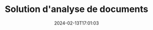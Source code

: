 ---
############################# Static ############################
layout: "family"
date:  2024-02-13T17:01:03
draft: false

product: "Parser"
product_tag: "parser"

lang: fr

############################# Head ############################
head_title: ".NET, Java, API Cloud et applications d'analyse de documents en ligne"
head_description: "Bénéficiez d'une solution d'analyse de documents tout-en-un pour les applications .NET, Java et basées sur le cloud. Extrayez des données à partir de formats de documents en ligne à l'aide d'une simple fonction glisser-déposer"

############################# Header ############################
title: "Solution d'analyse de documents"
description: |
  API robuste pour l'extraction de données à partir de différents formats de fichiers.

  Analysez des documents avec un minimum d'effort de codage.

  Personnalisez les résultats de l'analyse.

############################# Supported Platforms ###############################
supported_platforms:
  enable: true
  head_title: "Choisissez votre plateforme"
  title: "Indépendance de la plateforme"
  description: "La bibliothèque GroupDocs.Parser prend en charge les systèmes d'exploitation et les frameworks suivants :"
  details_link_title: "Apprendre encore plus"

  items:
    # items loop
    - title: ".NET"
      description: GroupDocs.Parser pour .NET 
      color: "blue"
      tag: "net"
      link: "/parser/net/"
      features_link: "https://docs.groupdocs.com/parser/net/system-requirements/"
      features:
          # features loop
          - rows: "4"
            content: |
                    .NET Framework 4.6.2 or higher
                    .NET Core 2.0 or higher
                    .NET 6.0 or higher
      
          # features loop
          - rows: "1"
            content: |
                    Windows, Linux, Mac OS
      
          # features loop
          - rows: "3"
            content: |
                    Microsoft Visual Studio
                    JetBrains Rider
      
          # features loop
          - rows: "1"
            content: |
                    50+ file formats
      

    # items loop
    - title: "Java"
      description: GroupDocs.Parser pour Java
      color: "red"
      tag: "java"
      link: "/parser/java/"
      features_link: "https://docs.groupdocs.com/parser/java/system-requirements/"
      features:
          # features loop
          - rows: "4"
            content: |
                    Java 8 or higher
                    Kotlin
      
          # features loop
          - rows: "1"
            content: |
                    Windows, Linux, Mac OS
      
          # features loop
          - rows: "3"
            content: |
                    IntelliJ IDEA
                    Eclipse
                    NetBeans
      
          # features loop
          - rows: "1"
            content: |
                    50+ file formats

############################# Features ###############################
features:
  enable: true
  title: "GroupDocs.Parser en un coup d'œil"
  description: "API pour l'analyse des données sur PDF, Word, Excel et plus encore."

  items:
    # items loop
    - icon: "text"
      title: "Extraire le texte"
      content: "Extrayez des informations textuelles à partir de différents formats de fichiers."

    # items loop
    - icon: "image"
      title: "Extraire des images"
      content: "Récupérez du contenu visuel à partir de diverses sources."

    # items loop
    - icon: "template"
      title: "Analyser les données par modèles"
      content: "Créez des modèles personnalisés et utilisez-les pour analyser des informations spécifiques."

    # items loop
    - icon: "pdf"
      title: "Analyser les formulaires PDF"
      content: "PDF Les formulaires sont des documents numériques comportant des champs à remplir pour l'interaction de l'utilisateur."

############################# Code Samples ###############################
code_samples:
  enable: true
  title: "GroupDocs.Parser exemples de code"
  description: "Quelques cas d'utilisation d'opérations GroupDocs.Parser typiques en C# et Java."

  items:
    # items loop
    - title: "Comment extraire le texte de PDF documents"
      content: "L'API GroupDocs.Parser permet aux développeurs C# d'extraire facilement du texte à partir de documents en mettant en œuvre quelques étapes simples."
      samples:
          # samples loop
          - language: "C#"
            color: "blue"
            content: |
              <pre>
              // Create an instance of Parser class
              using (var parser = new Parser(fileName))
              {
                  // Extract a text into the reader
                  using (var textReader = parser.GetText())
                  {
                      // Print a text from the document
                      Console.WriteLine(textReader?.ReadToEnd());
                  }
              }
              </pre>
          # samples loop
          - language: "Java"
            color: "red"
            content: |
              <pre>
              // Create an instance of Parser class
              try (Parser parser = new Parser(fileName)) {
                  // Extract a text into the reader
                  try (TextReader reader = parser.getText()) {
                      // Print a text from the document
                      System.out.println(reader == null 
                              ? "" 
                              : reader.readToEnd());
                  }
              }
              <pre>

############################# Supported Formats ###############################
formats:
  enable: true
  title: "Plus de 50 formats de fichiers pris en charge"
  description: "GroupDocs.Parser permet les opérations d'analyseur dans différentes familles de formats."

############################# Metrics ###############################
metrics:
  enable: false
  title: "Mesures détaillées et informations statistiques"
  description: "Explorez une analyse approfondie de nos chiffres clés, offrant des mesures complètes et des informations statistiques sur nos réalisations, notre influence et notre expansion."

  items:
    # items loop
    - number: "50+"
      title: "Formats pris en charge"
      content: "L'API prend en charge plus de 50 des formats de fichiers et de documents les plus largement utilisés."

    # items loop
    - number: "700k"
      title: "NuGet téléchargements"
      content: "GroupDocs.Parser for .NET a reçu plus de 800 000 téléchargements via le gestionnaire de packages NuGet."

    # items loop
    - number: "15k"
      title: "Téléchargements Maven"
      content: "GroupDocs.Parser for Java a accumulé plus de 15 000 téléchargements à partir de notre référentiel Maven."


############################# Customers ###############################
customers:
  enable: true
  title: "Nos clients satisfaits"
  description: "Les bibliothèques GroupDocs sont utilisées par des marques de renommée mondiale et distinguées à travers le monde."

  items:
    # items loop
    - title: "BenQ Corporation"
      logo: "benq"
      
    # items loop
    - title: "Nasdaq Stock Market"
      logo: "nasdaq"
      
    # items loop
    - title: "AT&T Inc."
      logo: "att"
      
    # items loop
    - title: "Customer logo AstraZeneca"
      logo: "astrazeneca"
      
    # items loop
    - title: "Central Bank of Argentina"
      logo: "argentinacentralbank"
      
    # items loop
    - title: "Roche Holding AG"
      logo: "roche"
      
    # items loop
    - title: "Capita"
      logo: "capita"
      
    # items loop
    - title: "Axa S.A."
      logo: "axa"
      
    # items loop
    - title: "Instructure Inc."
      logo: "instructure"
      
    # items loop
    - title: "Wipro"
      logo: "wipro"


############################# Actions ###############################
actions:
  enable: true
  title: "Prêt à commencer?"
  description: "Essayez GroupDocs.Parser fonctionnalités gratuitement sur votre plateforme"

  items:
    # items loop
    - title: ".NET"
      color: "blue"
      link: "/parser/net/"

    # items loop
    - title: "Java"
      color: "red"
      link: "/parser/java/"   

############################# FAQ ###############################
faq:
  enable: true
  title: "Questions fréquemment posées"
  description: "Réponses aux questions les plus fréquemment posées."

  items:
    # items loop
    - question: "La bibliothèque GroupDocs.Parser a-t-elle besoin d'un autre logiciel tiers pour manipuler les documents ?"
      answer: "GroupDocs.Parser ne nécessite l'installation d'aucun logiciel externe tel qu'Adobe Acrobat, Microsoft Office ou tout autre."

    # items loop
    - question: "Puis-je essayer la bibliothèque GroupDocs.Parser avant de l'acheter ?"
      answer: "Oui, vous pouvez essayer GroupDocs.Parser sans acheter de licence. Une fois installée sans licence, la bibliothèque fonctionne en mode d'essai. Dans ce mode, les badges d'essai sont ajoutés au document résultant et celui-ci est coupé aux 3 premières pages. Si vous souhaitez tester GroupDocs.Parser sans les limitations de la version d'essai, vous pouvez également demander une licence temporaire de 30 jours. Pour plus de détails, voir [purchase.groupdocs.com/temporary-license/](https://purchase.groupdocs.com/temporary-license/)"

    # items loop
    - question: "De quelles licences disposez-vous ?"
      answer: "Nous proposons plusieurs types de licences pour répondre aux besoins de développeurs ou d'entreprises particuliers. Les types de licences dépendent du nombre de développeurs, du nombre d'emplacements de sites de développeurs et de la nécessité ou non de fournir notre SDK/API à vos clients finaux. Vous pouvez également choisir des licences limitées en fonction de l'utilisation mensuelle du produit. Apprenez-en davantage sur [purchase.groupdocs.com/policies/](https://purchase.groupdocs.com/policies/)"

############################# Cloud Links ###############################
cloud_links:
  enable: true
  title: "GroupDocs.Parser API low code"
  description: "Intégrez des fonctionnalités d'analyseur de documents dans n'importe quelle application à l'aide de notre API REST basée sur le cloud."
  
  items:
    # items loop
    - title: "GroupDocs.Parser Cloud for cURL"
      content: "Commandes cURL pour l'API Cloud d'analyseur de documents complet permettant d'analyser des documents dans une large gamme de formats de fichiers populaires pris en charge."
      icon: "groupdocs_parser-for-curl"
      link: "https://products.groupdocs.cloud/parser/curl"

    # items loop
    - title: "GroupDocs.Parser Cloud for .NET"
      content: "Extrayez des images, du texte, des informations sur les documents ou analysez même n'importe quel document selon un modèle défini par l'utilisateur dans vos applications Microsoft .NET."
      icon: "groupdocs_parser-for-net"
      link: "https://products.groupdocs.cloud/parser/net"

    # items loop
    - title: "GroupDocs.Parser Cloud for Java"
      content: "SDK Cloud permettant aux développeurs Java d'analyser des documents, d'extraire des informations et des données sur les documents dans des applications basées sur Java."
      icon: "groupdocs_parser-for-java"
      link: "https://products.groupdocs.cloud/parser/java"

############################# App links ###############################
app_links:
  enable: true
  title: "GroupDocs.Parser Applications NoCode"
  description: "Application Web qui vous permet d'effectuer une analyse de plus de 50 formats de fichiers courants directement dans votre navigateur."

  items:
    # items loop
    - title: "GroupDocs.Parser Total"
      content: "Application en ligne gratuite pour analyser Word, Excel, PowerPoint, PDF et plus de 30 types de documents supplémentaires."
      icon: "groupdocs_parser-app"
      link: "https://products.groupdocs.app/parser/total"

    # items loop
    - title: "GroupDocs.Parser DOCX"
      content: "Analysez Word des documents directement depuis votre navigateur Web pour extraire des images, du texte ou des métadonnées."
      icon: "groupdocs_words-app"
      link: "https://products.groupdocs.app/parser/docx"

    # items loop
    - title: "GroupDocs.Parser PDF"
      content: "Application d'analyse PDF gratuite qui fonctionne sur n'importe quelle plate-forme ou appareil sans aucune limitation."
      icon: "groupdocs_pdf-app"
      link: "https://products.groupdocs.app/parser/pdf"     


---